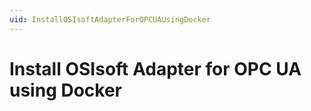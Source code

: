 ```yaml
---
uid: InstallOSIsoftAdapterForOPCUAUsingDocker
---
```


# Install OSIsoft Adapter for OPC UA using Docker
